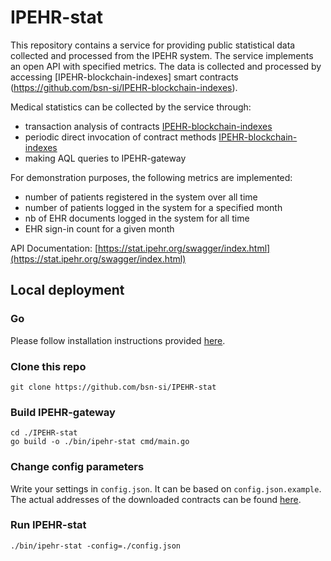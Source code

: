 # IPEHR-stat

This repository contains a service for providing public statistical data collected and processed from the IPEHR system. 
The service implements an open API with specified metrics.
The data is collected and processed by accessing [IPEHR-blockchain-indexes] smart contracts (https://github.com/bsn-si/IPEHR-blockchain-indexes).

Medical statistics can be collected by the service through:
- transaction analysis of contracts [IPEHR-blockchain-indexes](https://github.com/bsn-si/IPEHR-blockchain-indexes)
- periodic direct invocation of contract methods [IPEHR-blockchain-indexes](https://github.com/bsn-si/IPEHR-blockchain-indexes)
- making AQL queries to IPEHR-gateway

For demonstration purposes, the following metrics are implemented:
- number of patients registered in the system over all time
- number of patients logged in the system for a specified month
- nb of EHR documents logged in the system for all time
- EHR sign-in count for a given month

API Documentation: [https://stat.ipehr.org/swagger/index.html](https://stat.ipehr.org/swagger/index.html)

## Local deployment

### Go 
Please follow installation instructions provided [here](https://go.dev/doc/install).

### Clone this repo

```
git clone https://github.com/bsn-si/IPEHR-stat
```

### Build IPEHR-gateway

```
cd ./IPEHR-stat
go build -o ./bin/ipehr-stat cmd/main.go
```

### Change config parameters

Write your settings in `config.json`. It can be based on `config.json.example`.
The actual addresses of the downloaded contracts can be found [here](https://github.com/bsn-si/IPEHR-blockchain-indexes/blob/develop/deploys.md).

### Run IPEHR-stat

```
./bin/ipehr-stat -config=./config.json
```
